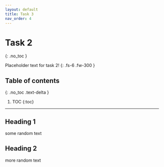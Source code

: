 ```yaml
---
layout: default
title: Task 3
nav_order: 4
---
```


# Task 2
{: .no_toc }


Placeholder text for task 2!
{: .fs-6 .fw-300 }

## Table of contents
{: .no_toc .text-delta }

1. TOC
{:toc}

---

## Heading 1
some random text

## Heading 2
more random text
